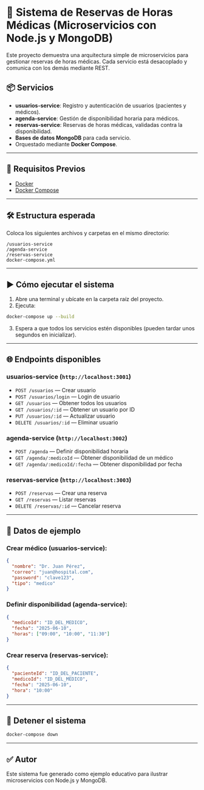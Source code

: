 # 🏥 Sistema de Reservas de Horas Médicas (Microservicios con Node.js y MongoDB)

Este proyecto demuestra una arquitectura simple de microservicios para gestionar reservas de horas médicas. Cada servicio está desacoplado y comunica con los demás mediante REST.

## 📦 Servicios

- **usuarios-service**: Registro y autenticación de usuarios (pacientes y médicos).
- **agenda-service**: Gestión de disponibilidad horaria para médicos.
- **reservas-service**: Reservas de horas médicas, validadas contra la disponibilidad.
- **Bases de datos MongoDB** para cada servicio.
- Orquestado mediante **Docker Compose**.

---

## 🚀 Requisitos Previos

- [Docker](https://www.docker.com/)
- [Docker Compose](https://docs.docker.com/compose/)

---

## 🛠️ Estructura esperada

Coloca los siguientes archivos y carpetas en el mismo directorio:

```
/usuarios-service
/agenda-service
/reservas-service
docker-compose.yml
```

---

## ▶️ Cómo ejecutar el sistema

1. Abre una terminal y ubícate en la carpeta raíz del proyecto.
2. Ejecuta:

```bash
docker-compose up --build
```

3. Espera a que todos los servicios estén disponibles (pueden tardar unos segundos en inicializar).

---

## 🌐 Endpoints disponibles

### usuarios-service (`http://localhost:3001`)
- `POST /usuarios` — Crear usuario
- `POST /usuarios/login` — Login de usuario
- `GET /usuarios` — Obtener todos los usuarios
- `GET /usuarios/:id` — Obtener un usuario por ID
- `PUT /usuarios/:id` — Actualizar usuario
- `DELETE /usuarios/:id` — Eliminar usuario

### agenda-service (`http://localhost:3002`)
- `POST /agenda` — Definir disponibilidad horaria
- `GET /agenda/:medicoId` — Obtener disponibilidad de un médico
- `GET /agenda/:medicoId/:fecha` — Obtener disponibilidad por fecha

### reservas-service (`http://localhost:3003`)
- `POST /reservas` — Crear una reserva
- `GET /reservas` — Listar reservas
- `DELETE /reservas/:id` — Cancelar reserva

---

## 🧪 Datos de ejemplo

### Crear médico (usuarios-service):
```json
{
  "nombre": "Dr. Juan Pérez",
  "correo": "juan@hospital.com",
  "password": "clave123",
  "tipo": "medico"
}
```

### Definir disponibilidad (agenda-service):
```json
{
  "medicoId": "ID_DEL_MEDICO",
  "fecha": "2025-06-10",
  "horas": ["09:00", "10:00", "11:30"]
}
```

### Crear reserva (reservas-service):
```json
{
  "pacienteId": "ID_DEL_PACIENTE",
  "medicoId": "ID_DEL_MEDICO",
  "fecha": "2025-06-10",
  "hora": "10:00"
}
```

---

## 🧹 Detener el sistema

```bash
docker-compose down
```

---

## ✅ Autor

Este sistema fue generado como ejemplo educativo para ilustrar microservicios con Node.js y MongoDB.
